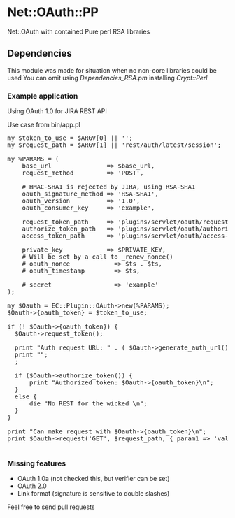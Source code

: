 # Net::OAuth::PP

Net::OAuth with contained Pure perl RSA libraries

## Dependencies
This module was made for situation when no non-core libraries could be used
You can omit using *Dependencies_RSA.pm* installing *Crypt::Perl* 

### Example application

  Using OAuth 1.0 for JIRA REST API
  
Use case from bin/app.pl
  
<pre>
my $token_to_use = $ARGV[0] || '';
my $request_path = $ARGV[1] || 'rest/auth/latest/session';

my %PARAMS = (
    base_url               => $base_url,
    request_method         => 'POST',

    # HMAC-SHA1 is rejected by JIRA, using RSA-SHA1
    oauth_signature_method => 'RSA-SHA1',
    oauth_version          => '1.0',
    oauth_consumer_key     => 'example',

    request_token_path     => 'plugins/servlet/oauth/request-token',
    authorize_token_path   => 'plugins/servlet/oauth/authorize',
    access_token_path      => 'plugins/servlet/oauth/access-token',

    private_key            => $PRIVATE_KEY,
    # Will be set by a call to _renew_nonce()
    # oauth_nonce            => $ts . $ts,
    # oauth_timestamp        => $ts,

    # secret                 => 'example'
);

my $Oauth = EC::Plugin::OAuth->new(%PARAMS);
$Oauth->{oauth_token} = $token_to_use;

if (! $Oauth->{oauth_token}) {
  $Oauth->request_token();

  print "Auth request URL: " . ( $Oauth->generate_auth_url() ) . "\n";
  print "<Press return once you have accepted request>";
  <STDIN>;

  if ($Oauth->authorize_token()) {
      print "Authorized token: $Oauth->{oauth_token}\n";
  }
  else {
      die "No REST for the wicked \n";
  }
}

print "Can make request with $Oauth->{oauth_token}\n";
print $Oauth->request('GET', $request_path, { param1 => 'value2' });

</pre>


### Missing features
  - OAuth 1.0a (not checked this, but verifier can be set)
  - OAuth 2.0
  - Link format (signature is sensitive to double slashes)
  
Feel free to send pull requests 
